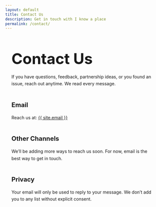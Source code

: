 ```yaml
---
layout: default
title: Contact Us
description: Get in touch with I know a place
permalink: /contact/
---
```


<section class="page contact-page" style="max-width:820px;margin:4rem auto 5rem;padding:0 1.25rem;line-height:1.6;">
  <h1 style="font-size:clamp(2.2rem,5vw,3rem);line-height:1.1;margin:0 0 1.25rem;">Contact Us</h1>
  <p>If you have questions, feedback, partnership ideas, or you found an issue, reach out anytime. We read every message.</p>

  <h2 style="font-size:1.25rem;margin:2.5rem 0 0.75rem;">Email</h2>
  <p>Reach us at: <a href="mailto:{{ site.email }}">{{ site.email }}</a></p>

  <h2 style="font-size:1.25rem;margin:2.5rem 0 0.75rem;">Other Channels</h2>
  <p>We’ll be adding more ways to reach us soon. For now, email is the best way to get in touch.</p>

  <h2 style="font-size:1.25rem;margin:2.5rem 0 0.75rem;">Privacy</h2>
  <p>Your email will only be used to reply to your message. We don’t add you to any list without explicit consent.</p>
</section>
